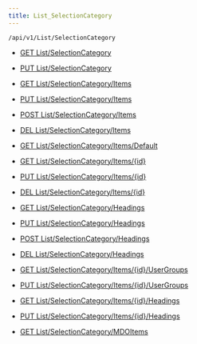```yaml
---
title: List_SelectionCategory
---
```


```http
/api/v1/List/SelectionCategory
```

* [GET List/SelectionCategory](v1SelectionCategoryList_GetListDefinition.md)

* [PUT List/SelectionCategory](v1SelectionCategoryList_SetListDefinition.md)

* [GET List/SelectionCategory/Items](v1SelectionCategoryList_GetAll.md)

* [PUT List/SelectionCategory/Items](v1SelectionCategoryList_PutAllSelectionCategory.md)

* [POST List/SelectionCategory/Items](v1SelectionCategoryList_PostSelectionCategory.md)

* [DEL List/SelectionCategory/Items](v1SelectionCategoryList_DeleteAllSelectionCategory.md)

* [GET List/SelectionCategory/Items/Default](v1SelectionCategoryList_CreateDefaultSelectionCategory.md)

* [GET List/SelectionCategory/Items/{id}](v1SelectionCategoryList_GetSelectionCategory.md)

* [PUT List/SelectionCategory/Items/{id}](v1SelectionCategoryList_PutSelectionCategory.md)

* [DEL List/SelectionCategory/Items/{id}](v1SelectionCategoryList_DeleteSelectionCategory.md)

* [GET List/SelectionCategory/Headings](v1SelectionCategoryList_GetSelectionCategoryHeadings.md)

* [PUT List/SelectionCategory/Headings](v1SelectionCategoryList_PutSelectionCategoryHeadings.md)

* [POST List/SelectionCategory/Headings](v1SelectionCategoryList_PostSelectionCategoryHeading.md)

* [DEL List/SelectionCategory/Headings](v1SelectionCategoryList_DeleteSelectionCategoryHeadings.md)

* [GET List/SelectionCategory/Items/{id}/UserGroups](v1SelectionCategoryList_GetSelectionCategoryUserGroupsForListItem.md)

* [PUT List/SelectionCategory/Items/{id}/UserGroups](v1SelectionCategoryList_PutSelectionCategoryUserGroupsForListItem.md)

* [GET List/SelectionCategory/Items/{id}/Headings](v1SelectionCategoryList_GetSelectionCategoryHeadingsForListItem.md)

* [PUT List/SelectionCategory/Items/{id}/Headings](v1SelectionCategoryList_PutSelectionCategoryHeadingsForListItem.md)

* [GET List/SelectionCategory/MDOItems](v1SelectionCategoryList_GetMDOList.md)
